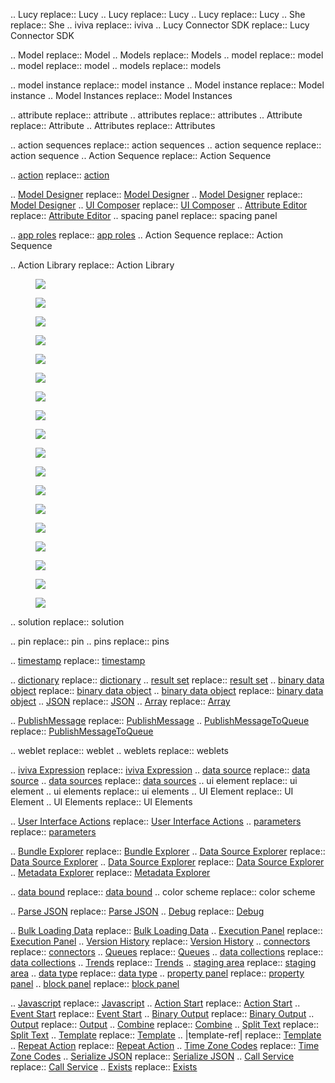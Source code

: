 .. Lucy  replace:: Lucy
.. Lucy  replace:: Lucy
.. Lucy  replace:: Lucy
.. She  replace:: She
.. iviva  replace:: iviva
.. Lucy Connector SDK replace:: Lucy Connector SDK

.. Model replace:: Model
.. Models replace:: Models
.. model replace:: model
.. model replace:: model
.. models replace:: models

.. model instance replace:: model instance
.. Model instance replace:: Model instance
.. Model Instances replace:: Model Instances

.. attribute replace:: attribute
.. attributes replace:: attributes
.. Attribute replace:: Attribute
.. Attributes replace:: Attributes

.. action sequences replace:: action sequences
.. action sequence replace:: action sequence
.. Action Sequence replace:: Action Sequence

.. [action](actions) replace:: [action](actions)

.. [Model Designer](model-designer) replace:: [Model Designer](model-designer)
.. [Model Designer](model-designer) replace:: [Model Designer](model-designer)
.. [UI Composer](uicomposer) replace:: [UI Composer](uicomposer)
.. [Attribute Editor](attributeeditor) replace:: [Attribute Editor](attributeeditor)
.. spacing panel replace:: spacing panel

.. [app roles](approles) replace:: [app roles](approles)
.. Action Sequence replace:: Action Sequence

.. Action Library replace:: Action Library

<figure><img src=' images/attradd.png image:: images/attradd.png'></figure>
<figure><img src=' images/attrgetter.png image:: images/attrgetter.png'></figure>
<figure><img src=' images/attrgetter.png image:: images/attrgetter.png'></figure>
<figure><img src=' images/attrsettings.png image:: images/attrsettings.png'></figure>
<figure><img src=' images/attrsettings.png image:: images/attrsettings.png'></figure>
<figure><img src=' images/quickinfo.png image:: images/quickinfo.png'></figure>
<figure><img src=' images/gear.png image:: images/gear.png'></figure>
<figure><img src=' images/trash.png image:: images/trash.png'></figure>
<figure><img src=' images/pencil.png image:: images/pencil.png'></figure>
<figure><img src=' images/glass.png image:: images/glass.png'></figure>
<figure><img src=' images/metadatamap.png image:: images/metadatamap.png'></figure>
<figure><img src=' images/play.png image:: images/play.png'></figure>
<figure><img src=' images/debugger.png image:: images/debugger.png'></figure>
<figure><img src=' images/mdeicon.png image:: images/mdeicon.png'></figure>

<figure><img src='  images/uic-general-tab.png image::  images/uic-general-tab.png'></figure>
<figure><img src='  images/uic-spacing-tab.png image::  images/uic-spacing-tab.png'></figure>
<figure><img src='  images/uic-appearance-tab.png image::  images/uic-appearance-tab.png'></figure>
<figure><img src='  images/uic-actions-tab.png image::  images/uic-actions-tab.png'></figure>

.. solution replace:: solution

.. pin replace:: pin
.. pins replace:: pins

.. [timestamp](datetimes) replace:: [timestamp](datetimes)

.. [dictionary](dictionaries) replace:: [dictionary](dictionaries)
.. [result set](dt-results) replace:: [result set](dt-results)
.. [binary data object](binobjects) replace:: [binary data object](binobjects)
.. [binary data object](binobjects) replace:: [binary data object](binobjects)
.. [JSON](dt-json) replace:: [JSON](dt-json)
.. [Array](dt-arrays) replace:: [Array](dt-arrays)


.. [PublishMessage](blocks.md#publishmessage-ref) replace:: [PublishMessage](blocks.md#publishmessage-ref)
.. [PublishMessageToQueue](blocks.md#objectaction:System:PublishMessageToQueue-ref) replace:: [PublishMessageToQueue](blocks.md#objectaction:System:PublishMessageToQueue-ref)

.. weblet replace:: weblet
.. weblets replace:: weblets

.. [iviva Expression](ice) replace:: [iviva Expression](ice)
.. [data source](datasources) replace:: [data source](datasources)
.. [data sources](datasources) replace:: [data sources](datasources)
.. ui element replace:: ui element
.. ui elements replace:: ui elements
.. UI Element replace:: UI Element
.. UI Elements replace:: UI Elements

.. [User Interface Actions](uis.md#uiactions) replace:: [User Interface Actions](uis.md#uiactions)
.. [parameters](axnparamconfig) replace:: [parameters](axnparamconfig)

.. [Bundle Explorer](bundleexplorer) replace:: [Bundle Explorer](bundleexplorer)
.. [Data Source Explorer](datasourceexplorer) replace:: [Data Source Explorer](datasourceexplorer)
.. [Data Source Explorer](datasourceexplorer) replace:: [Data Source Explorer](datasourceexplorer)
.. [Metadata Explorer](mde) replace:: [Metadata Explorer](mde)

.. [data bound](databinding) replace:: [data bound](databinding)
.. color scheme replace:: color scheme

.. [Parse JSON](block-source.raw.md#fromjson-ref) replace:: [Parse JSON](block-source.raw.md#fromjson-ref)
.. [Debug](block-source.raw.md#debug-ref) replace:: [Debug](block-source.raw.md#debug-ref)

.. [Bulk Loading Data](bulkloading) replace:: [Bulk Loading Data](bulkloading)
.. [Execution Panel](executionpanel) replace:: [Execution Panel](executionpanel)
.. [Version History](versionhistory) replace:: [Version History](versionhistory)
.. [connectors](connectortoolkit) replace:: [connectors](connectortoolkit)
.. [Queues](queues.md#queues) replace:: [Queues](queues.md#queues)
.. [data collections](datacollections) replace:: [data collections](datacollections)
.. [Trends](trends) replace:: [Trends](trends)
.. [staging area](stagingarea) replace:: [staging area](stagingarea)
.. [data type](datatypes) replace:: [data type](datatypes)
.. [property panel](propertiespanel) replace:: [property panel](propertiespanel)
.. [block panel](blockpanel) replace:: [block panel](blockpanel)

.. [Javascript](es6javascript-ref) replace:: [Javascript](es6javascript-ref)
.. [Action Start](actionstart-ref) replace:: [Action Start](actionstart-ref)
.. [Event Start](eventstart-ref) replace:: [Event Start](eventstart-ref)
.. [Binary Output](block-source.raw.md#actionbinaryoutput-ref) replace:: [Binary Output](block-source.raw.md#actionbinaryoutput-ref)
.. [Output](block-source.raw.md#actionoutput-ref) replace:: [Output](block-source.raw.md#actionoutput-ref)
.. [Combine](block-source.raw.md#concat-ref) replace:: [Combine](block-source.raw.md#concat-ref)
.. [Split Text](block-source.raw.md#splittext-ref) replace:: [Split Text](block-source.raw.md#splittext-ref)
.. [Template](block-source.raw.md#template-ref) replace:: [Template](block-source.raw.md#template-ref)
.. |template-ref| replace:: [Template](block-source.raw.md#template-ref)
.. [Repeat Action](block-source.raw.md#repeataction-ref) replace:: [Repeat Action](block-source.raw.md#repeataction-ref)
.. [Time Zone Codes](timezonecodes.md#timezonecodes) replace:: [Time Zone Codes](timezonecodes.md#timezonecodes)
.. [Serialize JSON](block-source.raw.md#tojson-ref) replace:: [Serialize JSON](block-source.raw.md#tojson-ref)
.. [Call Service](block-source.raw.md#callservice-ref) replace:: [Call Service](block-source.raw.md#callservice-ref)
.. [Exists](block-source.raw.md#exists-ref) replace:: [Exists](block-source.raw.md#exists-ref)